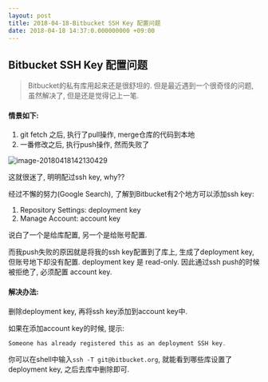 ```yaml
---
layout: post
title: 2018-04-18-Bitbucket SSH Key 配置问题
date: 2018-04-18 14:37:0.000000000 +09:00
---
```


## Bitbucket SSH Key 配置问题

> Bitbucket的私有库用起来还是很舒坦的. 但是最近遇到一个很奇怪的问题, 虽然解决了, 但是还是觉得记上一笔.

#### 情景如下: 

1. git fetch 之后, 执行了pull操作, merge仓库的代码到本地
2. 一番修改之后, 执行push操作, 然而失败了

![image-20180418142130429](https://github.com/ZX-ZhouXiao/MarkDown-Photos/blob/master/image-20180418142130429.png?raw=true)

这就很迷了, 明明配过ssh key, why??



经过不懈的努力(Google Search), 了解到Bitbucket有2个地方可以添加ssh key:

1. Repository Settings: deployment key
2. Manage Account: account key

说白了一个是给库配置, 另一个是给账号配置.

而我push失败的原因就是将我的ssh key配置到了库上, 生成了deployment key, 但账号地下却没有配置. deployment key 是 read-only. 因此通过ssh push的时候被拒绝了, 必须配置 account key.



#### 解决办法:

删除deployment key, 再将ssh key添加到account key中.

如果在添加account key的时候, 提示:

```objective-c
Someone has already registered this as an deployment SSH key.
```

你可以在shell中输入`ssh -T git@bitbucket.org`, 就能看到哪些库设置了deployment key, 之后去库中删除即可.